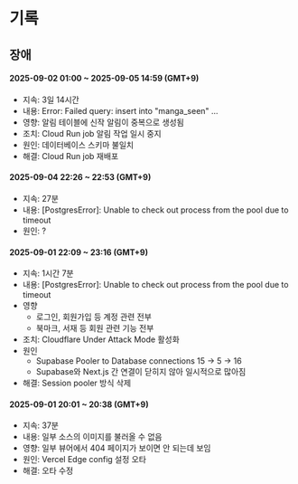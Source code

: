 # 기록

## 장애

#### 2025-09-02 01:00 ~ 2025-09-05 14:59 (GMT+9)

- 지속: 3일 14시간
- 내용: Error: Failed query: insert into "manga_seen" ...
- 영향: 알림 테이블에 신작 알림이 중복으로 생성됨
- 조치: Cloud Run job 알림 작업 일시 중지
- 원인: 데이터베이스 스키마 불일치
- 해결: Cloud Run job 재배포

#### 2025-09-04 22:26 ~ 22:53 (GMT+9)

- 지속: 27분
- 내용: [PostgresError]: Unable to check out process from the pool due to timeout
- 원인: ?

#### 2025-09-01 22:09 ~ 23:16 (GMT+9)

- 지속: 1시간 7분
- 내용: [PostgresError]: Unable to check out process from the pool due to timeout
- 영향
  - 로그인, 회원가입 등 계정 관련 전부
  - 북마크, 서재 등 회원 관련 기능 전부
- 조치: Cloudflare Under Attack Mode 활성화
- 원인
  - Supabase Pooler to Database connections 15 -> 5 -> 16
  - Supabase와 Next.js 간 연결이 닫히지 않아 일시적으로 많아짐
- 해결: Session pooler 방식 삭제

#### 2025-09-01 20:01 ~ 20:38 (GMT+9)

- 지속: 37분
- 내용: 일부 소스의 이미지를 불러올 수 없음
- 영향: 일부 뷰어에서 404 페이지가 보이면 안 되는데 보임
- 원인: Vercel Edge config 설정 오타
- 해결: 오타 수정
